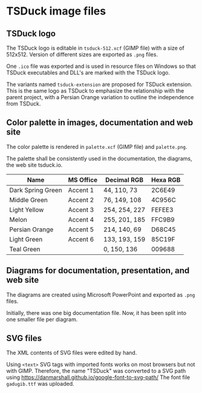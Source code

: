 # TSDuck image files

## TSDuck logo

The TSDuck logo is editable in `tsduck-512.xcf` (GIMP file) with a size of 512x512.
Version of different sizes are exported as `.png` files.

One `.ico` file was exported and is used in resource files on Windows so that
TSDuck executables and DLL's are marked with the TSDuck logo.

The variants named `tsduck-extension` are proposed for TSDuck extension.
This is the same logo as TSDuck to emphasize the relationship with the parent project,
with a Persian Orange variation to outline the independence from TSDuck.

## Color palette in images, documentation and web site

The color palette is rendered in `palette.xcf` (GIMP file) and `palette.png`.

The palette shall be consistently used in the documentation, the diagrams, the web site tsduck.io.

| Name              | MS Office | Decimal RGB   | Hexa RGB |
| ----------------- | --------- | ------------- | -------- |
| Dark Spring Green | Accent 1  |  44, 110,  73 | 2C6E49   |
| Middle Green      | Accent 2  |  76, 149, 108 | 4C956C   |
| Light Yellow      | Accent 3  | 254, 254, 227 | FEFEE3   |
| Melon             | Accent 4  | 255, 201, 185 | FFC9B9   |
| Persian Orange    | Accent 5  | 214, 140,  69 | D68C45   |
| Light Green       | Accent 6  | 133, 193, 159 | 85C19F   |
| Teal Green        |           |   0, 150, 136 | 009688   |

## Diagrams for documentation, presentation, and web site

The diagrams are created using Microsoft PowerPoint and exported as `.png` files.

Initially, there was one big documentation file. Now, it has been split into
one smaller file per diagram.

## SVG files

The XML contents of SVG files were edited by hand.

Using `<text>` SVG tags with imported fonts works on most browsers but not with GIMP.
Therefore, the name "TSDuck" was converted to a SVG path using https://danmarshall.github.io/google-font-to-svg-path/
The font file `gadugib.ttf` was uploaded.
